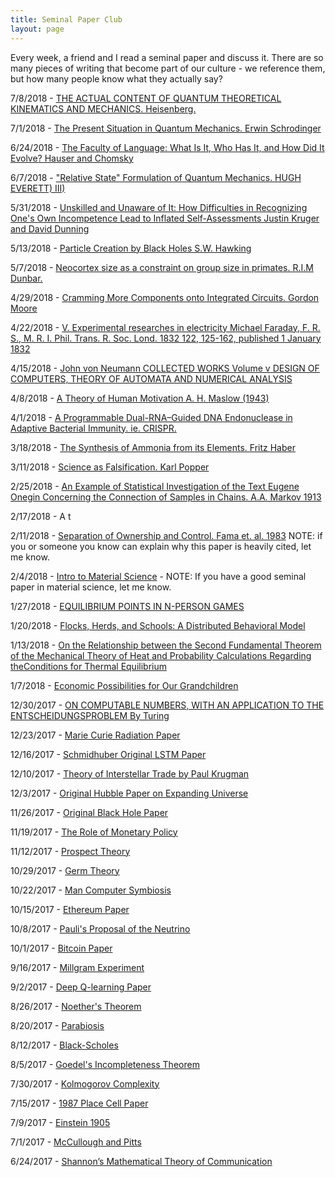 ```yaml
---
title: Seminal Paper Club
layout: page
---
```


Every week, a friend and I read a seminal paper and discuss it. There are so many pieces of writing that become part of our culture - we reference them, but how many people know what they actually say?

7/8/2018 - [THE ACTUAL CONTENT OF QUANTUM THEORETICAL KINEMATICS AND MECHANICS. Heisenberg.](https://www.dropbox.com/s/fc5d63tbvcrj2c4/heisenberg.pdf?dl=0)

7/1/2018 - [The Present Situation in Quantum Mechanics. Erwin Schrodinger](https://www.dropbox.com/s/646g5hur0poj176/Schrodinger_1935_cat.pdf?dl=0)

6/24/2018 - [The Faculty of Language: What Is It, Who Has It, and How Did It Evolve? Hauser and Chomsky](https://www.dropbox.com/s/4b158itl0z20gsp/hauser2002.pdf?dl=0)


6/7/2018 - ["Relative State" Formulation of Quantum Mechanics.
HUGH EVERETT) III)](https://www.dropbox.com/s/lu2s4yhbceapo5v/Relative%20State%20Formulation%20of%20Quantum%20Mechanics.pdf?dl=0)

5/31/2018 - [Unskilled and Unaware of It: How Difficulties in Recognizing One's Own Incompetence Lead to Inflated Self-Assessments
Justin Kruger and David Dunning](https://www.dropbox.com/s/v6tufeilxms3cri/UnskilledAndUnawareOfIt.pdf?dl=0)


5/13/2018 - [Particle Creation by Black Holes
S.W. Hawking](https://www.dropbox.com/s/5k2n8jjib8cmsua/Hawking%20Particle%20Creation.pdf?dl=0)

5/7/2018 - [Neocortex size as a constraint on group size in primates. R.I.M Dunbar.](https://www.dropbox.com/s/ts90kh8ripyp3uu/dunbar1992.pdf?dl=0)

4/29/2018 - [Cramming More Components onto Integrated Circuits. Gordon Moore](https://www.dropbox.com/s/7as6vyc9g4zdxvs/moore.pdf?dl=0)

4/22/2018 - [V. Experimental researches in electricity
Michael Faraday, F. R. S., M. R. I.
Phil. Trans. R. Soc. Lond. 1832 122, 125-162, published 1 January 1832](https://www.dropbox.com/s/8hgsd5vz4nzzftt/Phil.%20Trans.%20R.%20Soc.%20Lond.-1832-Faraday-rstl.1832.0006.pdf?dl=0)

4/15/2018 - [John von Neumann
COLLECTED WORKS
Volume v
DESIGN OF COMPUTERS, THEORY OF AUTOMATA AND NUMERICAL ANALYSIS](https://www.dropbox.com/s/xtbsj5vcvqualsf/vonNeumannSelfReproducingAutomata.pdf?dl=0)

4/8/2018 - [A Theory of Human Motivation A. H. Maslow (1943)](https://www.dropbox.com/s/xcpychtqm4tbk55/maslow_1943.pdf?dl=0)

4/1/2018 - [A Programmable Dual-RNA–Guided
DNA Endonuclease in Adaptive
Bacterial Immunity. ie. CRISPR.](https://www.dropbox.com/s/nc2zrhf43jvc4mo/CRISPR.pdf?dl=0)

3/18/2018 - [The Synthesis of Ammonia from its Elements. Fritz Haber](https://www.dropbox.com/s/kkjqafmc20q6zcp/haber-lecture.pdf?dl=0)

3/11/2018 - [Science as Falsification. Karl Popper](https://www.dropbox.com/s/rdjajn7qc03zz20/Sir%20Karl%20Popper%20Science%20as%20Falsification%2C%201963.pdf?dl=0)


2/25/2018 - [An Example of Statistical Investigation of the Text Eugene
Onegin Concerning the Connection of Samples in Chains. A.A. Markov 1913](https://www.dropbox.com/s/ofe7ksjxe54a096/DavidLink_AnExampleOfStatistical_MarkovTrans_2007.pdf?dl=0)

2/17/2018 - A t

2/11/2018 - [Separation of Ownership and Control. Fama et. al. 1983](https://www.dropbox.com/preview/Weekly%20Readings/2-5-2018/fama1983.pdf)
NOTE: if you or someone you know can explain why this paper is heavily cited, let me know.

2/4/2018 - [Intro to Material Science](https://www.dropbox.com/sh/seo7ys2cvf38gum/AABWsxKJVLuS7lw8ilI_aihDa?dl=0) - NOTE: If you have a good seminal paper in material science, let me know.

1/27/2018 - [EQUILIBRIUM POINTS IN N-PERSON GAMES](https://www.dropbox.com/s/v91evewdaq58kgb/48.full.pdf?dl=0) 

1/20/2018 - [Flocks, Herds, and Schools: A Distributed Behavioral Model]()

1/13/2018 - [On the Relationship between the Second Fundamental Theorem of the Mechanical Theory of Heat and Probability Calculations Regarding theConditions for Thermal Equilibrium](https://www.dropbox.com/s/tfcf6xi5pabqn0k/entropy-17-01971.pdf?dl=0)

1/7/2018 - [Economic Possibilities for Our Grandchildren](https://www.dropbox.com/s/ijt067yn8wnjvsy/Economic%20Possibilities%20for%20Our%20Grandchildren.pdf?dl=0)

12/30/2017 - [ON COMPUTABLE NUMBERS, WITH AN APPLICATION TO THE ENTSCHEIDUNGSPROBLEM By Turing](https://www.dropbox.com/s/e2qrcz0snqerr3r/Turing_Paper_1936.pdf?dl=0)

12/23/2017 - [Marie Curie Radiation Paper](https://www.dropbox.com/sh/wvfptcwo0puajsx/AABLxrkf5uNJDhdGTVSJ0_oQa?dl=0)

12/16/2017 - [Schmidhuber Original LSTM Paper](https://www.dropbox.com/s/v2o7bmmmaa6igob/lstm.pdf?dl=0)

12/10/2017 - [Theory of Interstellar Trade by Paul Krugman](https://www.dropbox.com/s/d5g5hyanm4jqsgh/interstellar_trade.pdf?dl=0)

12/3/2017 - [ Original Hubble Paper on Expanding Universe](https://www.dropbox.com/s/1srthqpggzmrtb1/OG_Hubble.pdf?dl=0)

11/26/2017 - [Original Black Hole Paper](https://www.dropbox.com/s/xl25mbhlrnp469g/OG_blackholes.pdf?dl=0)

11/19/2017 - [The Role of Monetary Policy](https://www.dropbox.com/s/x2wckvt7s2ls4lq/Friedman_AER1968.pdf?dl=0)

11/12/2017 - [Prospect Theory](https://www.dropbox.com/s/tqqec2ogfzjtf4p/prospect_theory.pdf?dl=0)

10/29/2017 - [Germ Theory](https://www.dropbox.com/s/5w5ng1l9yhiq6dr/Pasteur%27s%20Papers%20on%20the%20Germ%20Theory.pdf?dl=0)

10/22/2017 - [ Man Computer Symbiosis](https://www.dropbox.com/s/z4xxyyqijcms3m8/Fermat%27s%20Library%20%20Man-computer%20symbiosis%20annotatedexplained%20version..pdf?dl=0)

10/15/2017 - [Ethereum Paper](https://www.dropbox.com/s/sksiovt99sqcrn7/Ethereum_white_paper-a_next_generation_smart_contract_and_decentralized_application_platform-vitalik-buterin_LT-annotated.pdf?dl=0)

10/8/2017 - [Pauli's Proposal of the Neutrino](https://www.dropbox.com/s/9o0jib2fw9s0pxb/pauli%20letter1930.pdf?dl=0)

10/1/2017 - [Bitcoin Paper](https://www.dropbox.com/s/mhh783jawnec999/bitcoin_LT.pdf?dl=0)

9/16/2017 - [Millgram Experiment](https://www.dropbox.com/s/zpigl0ahfbqkn3h/milgram-experiment.pdf?dl=0)

9/2/2017 - [Deep Q-learning Paper](https://www.dropbox.com/s/h8zbqiqi9ya0rtn/nature14236.pdf?dl=0)

8/26/2017 - [Noether's Theorem](https://www.dropbox.com/s/b26b5tfe8shkff1/Invariant_variation.pdf?dl=0)

8/20/2017 - [Parabiosis](https://www.dropbox.com/s/8lbmnh2416mzds8/conboy%202005%20nature%20Soren.pdf?dl=0)

8/12/2017 - [Black-Scholes](https://www.dropbox.com/s/vabd2g609cx4wbg/black_scholes73.pdf?dl=0)

8/5/2017 - [Goedel's Incompleteness Theorem](https://www.dropbox.com/s/m3b287roxztjssy/Unprovability.pdf?dl=0)

7/30/2017 - [Kolmogorov Complexity](https://www.dropbox.com/s/haoepbfovg13srn/Kolmogorov65_Three-Approaches-to-Information.pdf?dl=0)


7/15/2017 - [1987 Place Cell Paper](https://www.dropbox.com/s/2rozis4zj13evh7/Spatial_firing_hippocampal_cells.pdf?dl=0)

7/9/2017 - [Einstein 1905](https://www.dropbox.com/s/7z5c8ydv6t5p3a1/On%20the%20Electrodynamics%20of%20Moving%20Bodies.pdf?dl=0)

7/1/2017 - [McCullough and Pitts](https://www.dropbox.com/s/ceag4m5ue59mqki/mcullough-and-pitts-neurons.pdf?dl=0)

6/24/2017 - [Shannon’s Mathematical Theory of Communication](https://www.dropbox.com/s/tcsp3dwhmltop21/entropy.pdf?dl=0)


